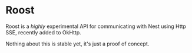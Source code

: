Roost
=====

Roost is a *highly* experimental API for communicating with Nest
using Http SSE, recently added to OkHttp.

Nothing about this is stable yet, it's just a proof of concept.
